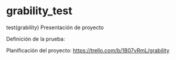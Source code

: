 # grability_test

test(grability)
Presentación de proyecto

Definición de la prueba:

Planificación del proyecto: https://trello.com/b/1B07vRmL/grability

